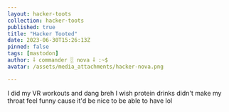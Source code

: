 ```yaml
---
layout: hacker-toots
collection: hacker-toots
published: true
title: "Hacker Tooted"
date: 2023-06-30T15:26:13Z
pinned: false
tags: [mastodon]
author: ⸸ commander ░ nova ⸸ :~$
avatar: /assets/media_attachments/hacker-nova.png

---
```


<p>I did my VR workouts and dang breh I wish protein drinks didn&#39;t make my throat feel funny cause it&#39;d be nice to be able to have lol</p>


